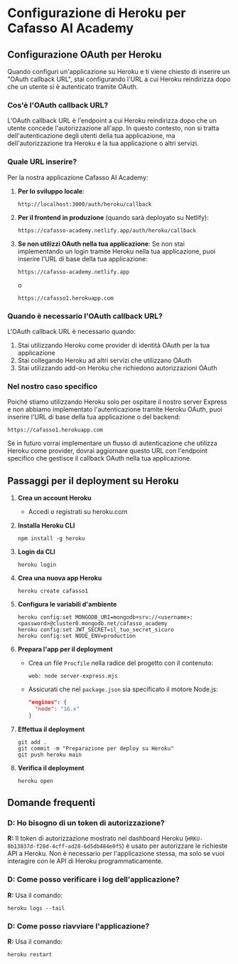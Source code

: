 # Configurazione di Heroku per Cafasso AI Academy

## Configurazione OAuth per Heroku

Quando configuri un'applicazione su Heroku e ti viene chiesto di inserire un "OAuth callback URL", stai configurando l'URL a cui Heroku reindirizza dopo che un utente si è autenticato tramite OAuth. 

### Cos'è l'OAuth callback URL?

L'OAuth callback URL è l'endpoint a cui Heroku reindirizza dopo che un utente concede l'autorizzazione all'app. In questo contesto, non si tratta dell'autenticazione degli utenti della tua applicazione, ma dell'autorizzazione tra Heroku e la tua applicazione o altri servizi.

### Quale URL inserire?

Per la nostra applicazione Cafasso AI Academy:

1. **Per lo sviluppo locale**:
   ```
   http://localhost:3000/auth/heroku/callback
   ```

2. **Per il frontend in produzione** (quando sarà deployato su Netlify):
   ```
   https://cafasso-academy.netlify.app/auth/heroku/callback
   ```

3. **Se non utilizzi OAuth nella tua applicazione**:
   Se non stai implementando un login tramite Heroku nella tua applicazione, puoi inserire l'URL di base della tua applicazione:
   ```
   https://cafasso-academy.netlify.app
   ```
   o
   ```
   https://cafasso1.herokuapp.com
   ```

### Quando è necessario l'OAuth callback URL?

L'OAuth callback URL è necessario quando:

1. Stai utilizzando Heroku come provider di identità OAuth per la tua applicazione
2. Stai collegando Heroku ad altri servizi che utilizzano OAuth
3. Stai utilizzando add-on Heroku che richiedono autorizzazioni OAuth

### Nel nostro caso specifico

Poiché stiamo utilizzando Heroku solo per ospitare il nostro server Express e non abbiamo implementato l'autenticazione tramite Heroku OAuth, puoi inserire l'URL di base della tua applicazione o del backend:

```
https://cafasso1.herokuapp.com
```

Se in futuro vorrai implementare un flusso di autenticazione che utilizza Heroku come provider, dovrai aggiornare questo URL con l'endpoint specifico che gestisce il callback OAuth nella tua applicazione.

## Passaggi per il deployment su Heroku

1. **Crea un account Heroku**
   - Accedi o registrati su heroku.com

2. **Installa Heroku CLI**
   ```
   npm install -g heroku
   ```

3. **Login da CLI**
   ```
   heroku login
   ```

4. **Crea una nuova app Heroku**
   ```
   heroku create cafasso1
   ```

5. **Configura le variabili d'ambiente**
   ```
   heroku config:set MONGODB_URI=mongodb+srv://<username>:<password>@cluster0.mongodb.net/cafasso_academy
   heroku config:set JWT_SECRET=il_tuo_secret_sicuro
   heroku config:set NODE_ENV=production
   ```

6. **Prepara l'app per il deployment**
   - Crea un file `Procfile` nella radice del progetto con il contenuto:
     ```
     web: node server-express.mjs
     ```
   - Assicurati che nel `package.json` sia specificato il motore Node.js:
     ```json
     "engines": {
       "node": "16.x"
     }
     ```

7. **Effettua il deployment**
   ```
   git add .
   git commit -m "Preparazione per deploy su Heroku"
   git push heroku main
   ```
   
8. **Verifica il deployment**
   ```
   heroku open
   ```

## Domande frequenti

### D: Ho bisogno di un token di autorizzazione?

**R:** Il token di autorizzazione mostrato nel dashboard Heroku (`HRKU-8b13837d-f28d-4cff-ad28-6d5db484e0f5`) è usato per autorizzare le richieste API a Heroku. Non è necessario per l'applicazione stessa, ma solo se vuoi interagire con le API di Heroku programmaticamente.

### D: Come posso verificare i log dell'applicazione?

**R:** Usa il comando:
```
heroku logs --tail
```

### D: Come posso riavviare l'applicazione?

**R:** Usa il comando:
```
heroku restart
